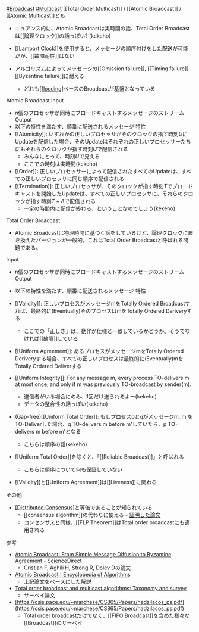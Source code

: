 [#Broadcast](Broadcast.md) [#Multicast](Multicast.md)
[[Total Order Multicast]] / [[Atomic Broadcast]] / [[Atomic Multicast]]とも
- ニュアンス的に、Atomic Broadcastは実時間の話、Total Order Broadcastは[[論理クロック]]の話っぽい? (kekeho)

- [[Lamport Clock]]を使用すると、メッセージの順序付けをした配送が可能だが、[[故障耐性]]はない
- アルゴリズムによってメッセージの[[Omission failure]], [[Timing failure]], [[Byzantine failure]]に耐える
	- どれも[[flooding]]([[gossip]]等)ベースのBroadcastが基盤となっている

Atomic Broadcast
Input
- $n$個のプロセッサが同時にブロードキャストするメッセージのストリーム
Output
- 以下の特性を満たす、順番に配送されるメッセージ
特性
- [[Atomicity]]: いずれかの正しいプロセッサがそのクロックの指す時刻$U$にUpdateを配信した場合、そのUpdateはそれぞれの正しいプロセッサーたちにもそれらのクロックが指す時刻$U$で配信される
	- みんなにとって、時刻$U$で見える
	- ここでの時刻は実時間(kekeho)
- [[Order]]: 正しいプロセッサーによって配信されたすべてのUpdateは、すべての正しいプロセッサに同じ順序で配信される
- [[Termination]]: 正しいプロセッサが、そのクロックが指す時刻$T$でブロードキャストを開始したUpdateは、すべての正しいプロセッサに、それらのクロックが指す時刻$T + \Delta$で配信される
	- 一定の時間内に配信が終わる、ということなのでしょう(kekeho)

Total Order Broadcast
- Atomic Broadcastは物理時間に基づく話をしているけど、論理クロックに置き換えたバージョンが一般的。これはTotal Order Broadcastと呼ばれる問題である。

Input
- n個のプロセッサが同時にブロードキャストするメッセージのストリーム
Output
- 以下の特性を満たす、順番に配送されるメッセージ
特性
- [[Validity]]: 正しいプロセスがメッセージmをTotally Ordered Broadcastすれば、最終的に(Eventually)そのプロセスはmをTotally Ordered Deriveryする
	- ここでの「正しさ」は、動作が仕様と一致しているかどうか。そうでなければ[[故障]]している
- [[Uniform Agreement]]: あるプロセスがメッセージmをTotally Ordered Deriveryする場合、すべての正しいプロセスは最終的に(Eventually)mをTotally Ordered Deliverする
- [[Uniform Integrity]]: For any message m, every process TO-delivers m at most once, and only if m was previously TO-broadcast by sender(m).
	- 送信者がいる場合にのみ、1回だけ送られるよー(kekeho)
	- データの整合性の話っぽい(kekeho)
- (Gap-free)[[Uniform Total Order]]: もしプロセスpとqがメッセージm, m'をTO-Deliverした場合、q TO-delivers m before m'していたら、p TO-delivers m before m'となる
	- こちらは順序の話(kekeho)

- [[Uniform Total Order]]を除くと、「[[Reliable Broadcast]]」と呼ばれる
	- こちらは順序について何も保証していない
- [[Validity]]と[[Uniform Agreement]]は[[Liveness]]に関わる

その他
- [[Distributed Consensus]]([[分散合意]])と等価であることが知られている
	- [[consensus algorithm]]の代わりに使える
			- [証明した論文](https://doi.org/10.1145/226643.226647)
	- コンセンサスと同様、[[FLP Theorem]]はTotal order broadcastにも適用される

参考
- [Atomic Broadcast: From Simple Message Diffusion to Byzantine Agreement - ScienceDirect](https://www.sciencedirect.com/science/article/pii/S0890540185710607)
	- Cristian F, Aghili H, Strong R, Dolev Dの論文
- [Atomic Broadcast | Encyclopedia of Algorithms](https://link.springer.com/referenceworkentry/10.1007/978-0-387-30162-4_37)
	- 上記論文をベースにした解説
- [Total order broadcast and multicast algorithms: Taxonomy and survey](https://doi.org/10.1145/1041680.1041682)
	- サーベイ論文
- [https://csis.pace.edu/~marchese/CS865/Papers/hadzilacos_ps.pdf](https://csis.pace.edu/~marchese/CS865/Papers/hadzilacos_ps.pdf)
	- Total order broadcastだけでなく、[[FIFO Broadcast]]を含めた様々な[[Broadcast]]のサーベイ
